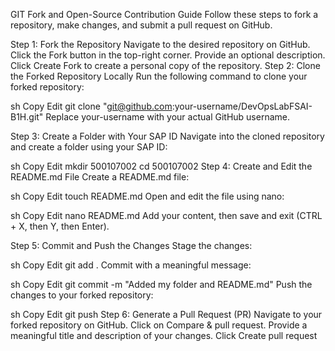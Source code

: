 GIT Fork and Open-Source Contribution Guide
Follow these steps to fork a repository, make changes, and submit a pull request on GitHub.

Step 1: Fork the Repository
Navigate to the desired repository on GitHub.
Click the Fork button in the top-right corner.
Provide an optional description.
Click Create Fork to create a personal copy of the repository.
Step 2: Clone the Forked Repository Locally
Run the following command to clone your forked repository:

sh
Copy
Edit
git clone "git@github.com:your-username/DevOpsLabFSAI-B1H.git"
Replace your-username with your actual GitHub username.

Step 3: Create a Folder with Your SAP ID
Navigate into the cloned repository and create a folder using your SAP ID:

sh
Copy
Edit
mkdir 500107002
cd 500107002
Step 4: Create and Edit the README.md File
Create a README.md file:

sh
Copy
Edit
touch README.md
Open and edit the file using nano:

sh
Copy
Edit
nano README.md
Add your content, then save and exit (CTRL + X, then Y, then Enter).

Step 5: Commit and Push the Changes
Stage the changes:

sh
Copy
Edit
git add .
Commit with a meaningful message:

sh
Copy
Edit
git commit -m "Added my folder and README.md"
Push the changes to your forked repository:

sh
Copy
Edit
git push
Step 6: Generate a Pull Request (PR)
Navigate to your forked repository on GitHub.
Click on Compare & pull request.
Provide a meaningful title and description of your changes.
Click Create pull request